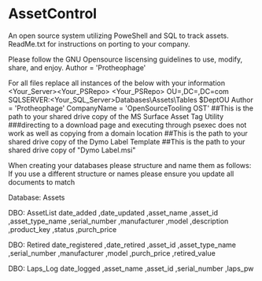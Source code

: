 # AssetControl
An open source system utilizing PoweShell and SQL to track assets.  ReadMe.txt for instructions on porting to your company.

Please follow the GNU Opensource liscensing guidelines to use, modify, share, and enjoy.
Author = 'Protheophage'

For all files replace all instances of the below with your information
    <Your_Server><Your_PSRepo>
    <Your_PSRepo>
    OU=<YourOU>,DC=<YourDomain>,DC=com
    SQLSERVER:<Your_SQL_Server>Databases\Assets\Tables
    $DeptOU
    Author = 'Protheophage'
    CompanyName = 'OpenSourceTooling OST'
    <path-to-AssetTagExe>
        ##This is the path to your shared drive copy of the MS Surface Asset Tag Utility
        ###directing to a download page and executing through psexec does not work as well as copying from a domain location
    <Path-to-DymoLabel-Template>
        ##This is the path to your shared drive copy of the Dymo Label Template
    <Path-to-DymoLabelMsi>
        ##This is the path to your shared drive copy of "Dymo Label.msi"
    <Path-to-shared-dymoPrinter>


When creating your databases please structure and name them as follows:
    If you use a different structure or names please ensure you update all documents to match

Database: Assets

DBO: AssetList
    date_added
    ,date_updated
    ,asset_name
    ,asset_id
    ,asset_type_name
    ,serial_number
    ,manufacturer
    ,model
    ,description
    ,product_key
    ,status
    ,purch_price

DBO: Retired
    date_registered
    ,date_retired
    ,asset_id
    ,asset_type_name
    ,serial_number
    ,manufacturer
    ,model
    ,purch_price
    ,retired_value

DBO: Laps_Log
	date_logged
	,asset_name
	,asset_id
	,serial_number
	,laps_pw
